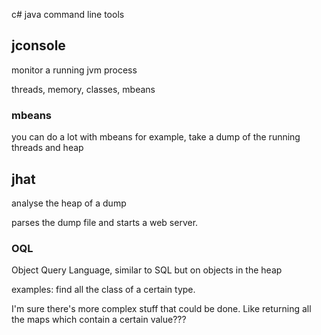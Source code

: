 c# java command line tools

## jconsole

monitor a running jvm process

threads, memory, classes, mbeans

### mbeans

you can do a lot with mbeans
for example, take a dump of the running threads and heap

## jhat

analyse the heap of a dump

parses the dump file and starts a web server.

### OQL

Object Query Language, similar to SQL but on objects in the heap

examples: find all the class of a certain type.

I'm sure there's more complex stuff that could be done.
Like returning all the maps which contain a certain value???